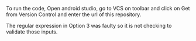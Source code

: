 To run the code, Open android studio, go to VCS on toolbar and click on Get from Version Control and enter the url of this repository.

The regular expression in Option 3 was faulty so it is not checking to validate those inputs.
